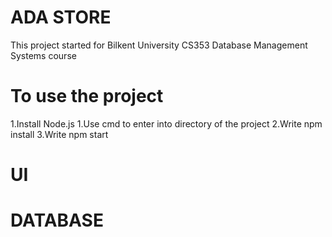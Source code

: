 # ADA STORE
This project started for Bilkent University CS353 Database Management Systems course
# To use the project
1.Install Node.js
1.Use cmd to enter into directory of the project
2.Write npm install
3.Write npm start
# UI
# DATABASE
